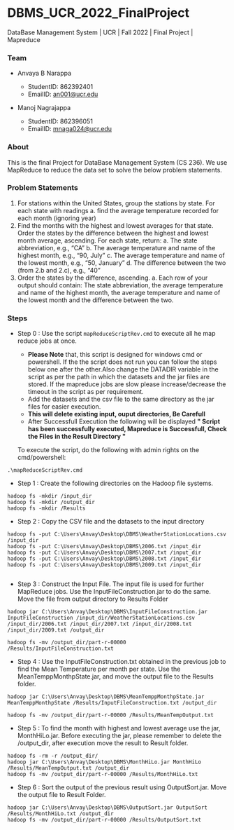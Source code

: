 # DBMS_UCR_2022_FinalProject 
DataBase Management System | UCR | Fall 2022 | Final Project | Mapreduce 

### Team 
  - Anvaya B Narappa 
     - StudentID: 862392401 
     - EmailID: an001@ucr.edu
  
  - Manoj Nagrajappa  
     - StudentID: 862396051 
     - EmailID: mnaga024@ucr.edu 

### About 

This is the final Project for DataBase Management System (CS 236). We use MapReduce to reduce the data set to solve the below problem statements. 

### Problem Statements 

1.	For stations within the United States, group the stations by state. For each state with readings
a.	find the average temperature recorded for each month (ignoring year)
2.	Find the months with the highest and lowest averages for that state. Order the states by the difference between the highest and lowest month average, ascending.
For each state, return:
a.	The state abbreviation, e.g., “CA”
b.	The average temperature and name of the highest month, e.g., “90, July”
c.	The average temperature and name of the lowest month, e.g., “50, January”
d.	The difference between the two (from 2.b and 2.c), e.g., “40”
3.	Order the states by the difference, ascending. 
a.	Each row of your output should contain: The state abbreviation, the average temperature and name of the highest month, the average temperature and name of the lowest month and the difference between the two.

### Steps
- Step 0 : Use the script ```mapReduceScriptRev.cmd``` to execute all he map reduce jobs at once.

  - **Please Note** that, this script is designed for windows cmd or powershell. If the the script does not run you can follow the steps below one after the other.Also    change the DATADIR variable in the script as per the path in which the datasets and the jar files are stored. If the mapreduce jobs are slow please increase/decrease the timeout in the script as per requirement. 
  - Add the datasets and the csv file to the same directory as the jar files for easier execution.
  - **This will delete existing input, ouput directories, Be Carefull**
  - After Successfull Execution the following will be displayed **" Script has been successfully executed, Mapreduce is Successfull, Check the Files in the Result Directory "**
  
  To execute the script, do the following with admin rights on the cmd/powershell:
```
.\mapReduceScriptRev.cmd

```
   
  
- Step 1 : Create the following directories on the Hadoop file systems.

```
hadoop fs -mkdir /input_dir
hadoop fs -mkdir /output_dir
hadoop fs -mkdir /Results

```

- Step 2 : Copy the CSV file and the datasets to the input directory 

```
hadoop fs -put C:\Users\Anvay\Desktop\DBMS\WeatherStationLocations.csv /input_dir 
hadoop fs -put C:\Users\Anvay\Desktop\DBMS\2006.txt /input_dir 
hadoop fs -put C:\Users\Anvay\Desktop\DBMS\2007.txt /input_dir 
hadoop fs -put C:\Users\Anvay\Desktop\DBMS\2008.txt /input_dir 
hadoop fs -put C:\Users\Anvay\Desktop\DBMS\2009.txt /input_dir 
  
```
- Step 3 : Construct the Input File. The input file is used for further MapReduce jobs. Use the InputFileConstruction.jar to do the same. Move the file from output directory to Results Folder
```
hadoop jar C:\Users\Anvay\Desktop\DBMS\InputFileConstruction.jar InputFileConstruction /input_dir/WeatherStationLocations.csv /input_dir/2006.txt /input_dir/2007.txt /input_dir/2008.txt /input_dir/2009.txt /output_dir

hadoop fs -mv /output_dir/part-r-00000 /Results/InputFileConstruction.txt
```

- Step 4 : Use the InputFileConstruction.txt obtained in the previous job to find the Mean Temperature per month per state. Use the MeanTemppMonthpState.jar, and move the output file to the Results folder. 

```
hadoop jar C:\Users\Anvay\Desktop\DBMS\MeanTemppMonthpState.jar MeanTemppMonthpState /Results/InputFileConstruction.txt /output_dir

hadoop fs -mv /output_dir/part-r-00000 /Results/MeanTempOutput.txt

```

- Step 5 : To find the month with highest and lowest average use the jar, MonthHiLo.jar. Before executing the jar, please remember to delete the /output_dir, after execution move the result to Result folder. 

```
hadoop fs -rm -r /output_dir/
hadoop jar C:\Users\Anvay\Desktop\DBMS\MonthHiLo.jar MonthHiLo /Results/MeanTempOutput.txt /output_dir
hadoop fs -mv /output_dir/part-r-00000 /Results/MonthHiLo.txt

```

- Step 6 : Sort the output of the previous result using OutputSort.jar. Move the output file to Result Folder. 

```
hadoop jar C:\Users\Anvay\Desktop\DBMS\OutputSort.jar OutputSort /Results/MonthHiLo.txt /output_dir
hadoop fs -mv /output_dir/part-r-00000 /Results/OutputSort.txt 

```


